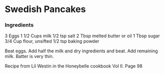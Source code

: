 # Swedish Pancakes

### Ingredients

3 Eggs
1 1/2 Cups milk
1/2 tsp salt
2 Tbsp melted butter or oil
1 Tbsp sugar
3/4 Cup flour, unsifted
1/2 tsp baking powder

Beat eggs.  Add half the milk and dry ingredients and beat.  Add remaining milk.  Batter is very thin.  

Recipe from Lil Westin in the Honeybelle cookbook Vol II. Page 98
